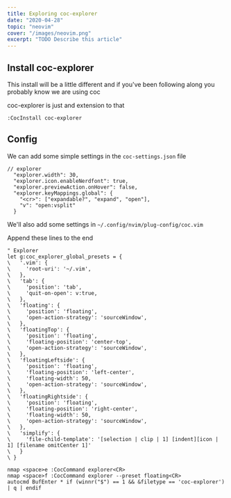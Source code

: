 ```yaml
---
title: Exploring coc-explorer
date: "2020-04-28"
topic: "neovim"
cover: "/images/neovim.png"
excerpt: "TODO Describe this article"
---
```


## Install coc-explorer

This install will be a little different and if you've been following along you probably know we are using coc

coc-explorer is just and extension to that

```
:CocInstall coc-explorer
```

## Config

We can add some simple settings in the `coc-settings.json` file

```
// explorer
  "explorer.width": 30,
  "explorer.icon.enableNerdfont": true,
  "explorer.previewAction.onHover": false,
  "explorer.keyMappings.global": {
    "<cr>": ["expandable?", "expand", "open"],
    "v": "open:vsplit"
  }
```

We'll also add some settings in `~/.config/nvim/plug-config/coc.vim`

Append these lines to the end

```
" Explorer
let g:coc_explorer_global_presets = {
\   '.vim': {
\     'root-uri': '~/.vim',
\   },
\   'tab': {
\     'position': 'tab',
\     'quit-on-open': v:true,
\   },
\   'floating': {
\     'position': 'floating',
\     'open-action-strategy': 'sourceWindow',
\   },
\   'floatingTop': {
\     'position': 'floating',
\     'floating-position': 'center-top',
\     'open-action-strategy': 'sourceWindow',
\   },
\   'floatingLeftside': {
\     'position': 'floating',
\     'floating-position': 'left-center',
\     'floating-width': 50,
\     'open-action-strategy': 'sourceWindow',
\   },
\   'floatingRightside': {
\     'position': 'floating',
\     'floating-position': 'right-center',
\     'floating-width': 50,
\     'open-action-strategy': 'sourceWindow',
\   },
\   'simplify': {
\     'file-child-template': '[selection | clip | 1] [indent][icon | 1] [filename omitCenter 1]'
\   }
\ }

nmap <space>e :CocCommand explorer<CR>
nmap <space>f :CocCommand explorer --preset floating<CR>
autocmd BufEnter * if (winnr("$") == 1 && &filetype == 'coc-explorer') | q | endif
```
